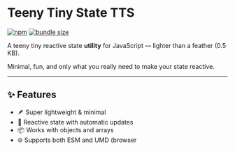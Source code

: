 # Teeny Tiny State TTS

[![npm](https://img.shields.io/npm/v/teeny-tiny-state)](https://www.npmjs.com/package/teeny-tiny-state)
[![bundle size](https://img.shields.io/bundlephobia/minzip/teeny-tiny-state)](https://bundlephobia.com/package/teeny-tiny-state)

A teeny tiny reactive state **utility** for JavaScript — lighter than a feather (0.5 KB).

Minimal, fun, and only what you really need to make your state reactive.

---

## ✨ Features

- 🪶 Super lightweight & minimal
- 🔄 Reactive state with automatic updates
- 📦 Works with objects and arrays
- 🌐 Supports both ESM and UMD (browser <script> ready)

## 🚀 Usage

### With ES Modules

```js
import { reactive, effect } from "teeny-tiny-state";

const state = reactive({ count: 0 });

effect(() => {
  console.log("Count is:", state.count);
});

state.count++; // triggers effect -> "Count is: 1"
```

---

### With Arrays

```js
import { reactive, effect } from "teeny-tiny-state";

const state = reactive({ items: [] });

effect(() => {
  console.log("Items:", state.items.join(", "));
});

state.items.push("Hello"); // Items: Hello
state.items.push("World"); // Items: Hello, World
```

---

### In the Browser

```js
<script src="./dist/teeny-tiny-state.umd.js"></script>
<script>
  const { reactive, effect } = TeenyTinyState;

  const state = reactive({ count: 0 });

  effect(() => {
    document.body.textContent = `Count: ${state.count}`;
  });

  setInterval(() => state.count++, 1000);
</script>
```

---

### With cleanup

```js
import { reactive, effect } from "teeny-tiny-state";

const state = reactive({ count: 0 });

effect(() => {
  const timer = setInterval(() => {
    console.log("Tick:", state.count);
  }, 1000);

  return () => clearInterval(timer);
});

state.count++;
```

### 🛠 API

reactive(object)

Wraps an object or array into a reactive proxy.
All reads and writes will be tracked automatically.

effect(fn)

Registers a reactive effect function.
The function will automatically re-run whenever its dependencies change.
